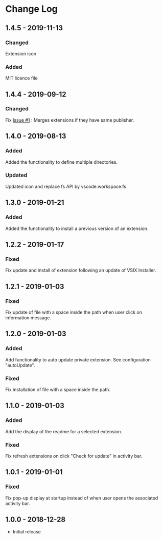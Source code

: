 # Change Log

## 1.4.5 - 2019-11-13

### Changed

Extension icon

### Added

MIT licence file

## 1.4.4 - 2019-09-12

### Changed

Fix [Issue #1](https://github.com/JulienCroain/private-extension-manager/issues/1) : Merges extensions if they have same publisher.

## 1.4.0 - 2019-08-13

### Added

Added the functionality to define multiple directories.

### Updated

Updated icon and replace fs API by vscode.workspace.fs

## 1.3.0 - 2019-01-21

### Added

Added the functionality to install a previous version of an extension.

## 1.2.2 - 2019-01-17

### Fixed

Fix update and install of extension following an update of VSIX Installer.

## 1.2.1 - 2019-01-03

### Fixed

Fix update of file with a space inside the path when user click on information message.

## 1.2.0 - 2019-01-03

### Added

Add functionality to auto update private extension. See configuration "autoUpdate".

### Fixed

Fix installation of file with a space inside the path.

## 1.1.0 - 2019-01-03

### Added

Add the display of the readme for a selected extension.

### Fixed

Fix refresh extensions on click "Check for update" in activity bar.

## 1.0.1 - 2019-01-01

### Fixed

Fix pop-up display at startup instead of when user opens the associated activity bar.

## 1.0.0 - 2018-12-28

- Initial release
